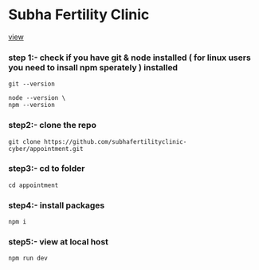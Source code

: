 # Subha Fertility Clinic
[view](https://appointment-c2h.pages.dev)

### step 1:- check if you have git &  node installed ( for linux users you need to insall npm sperately ) installed
```
git --version 
```
```
node --version \
npm --version
```
### step2:- clone the repo
```
git clone https://github.com/subhafertilityclinic-cyber/appointment.git
```
### step3:- cd to folder
```
cd appointment
```
### step4:- install packages
```
npm i
```
### step5:- view at local host
```
npm run dev
```
